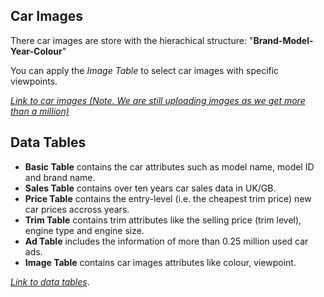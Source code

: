 
<!--<img src="https://github.com/DeepVisualMarketing/DeepVisualMarketing.github.io/blob/master/uni_glasgow_logo.png?raw=true" width="600" >-->






<!--
Please use the cite the following paper if you use our datasets
```
@article{Jingmin_DVM_2019,
  author    = {JingMin Huang and Bowei Chen and Shigang Yue and Iadh Ounis},
  title     = {Deep visual Marketing: a car dataset for commerce researchers}
}
```
-->

## Car Images
There car images are store with the hierachical structure: "**Brand-Model-Year-Colour**"
<!--![Viewpoints](https://github.com/DeepVisualMarketing/DeepVisualMarketing.github.io/blob/master/viewpointsl.png?raw=true)-->

You can apply the _Image Table_ to select car images with specific viewpoints.

[_Link to car images (Note. We are still uploading images as we get more than a million)_](https://www.dropbox.com/sh/b4jvpy0bf9s65x6/AAAhfQ_yDW6Y_Wu--90Vap6Ha?dl=0)

## Data Tables

*   **Basic Table** contains the car attributes such as model name, model ID and brand name. 
*   **Sales Table** contains over ten years car sales data in UK/GB.
*   **Price Table** contains the entry-level (i.e. the cheapest trim price) new car prices accross years.
*   **Trim Table** contains trim attributes like the selling price (trim level), engine type and engine size.
*   **Ad Table** includes the information of more than 0.25 million used car ads.
*   **Image Table** contains car images attributes like colour, viewpoint. 

[_Link to data tables_](https://www.dropbox.com/sh/7tvsu7bi1wc8pv2/AACJLS_UhUju8Qf4O4mqPS7Pa?dl=0).










